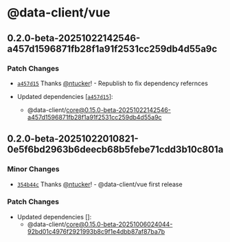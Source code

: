 # @data-client/vue

## 0.2.0-beta-20251022142546-a457d1596871fb28f1a91f2531cc259db4d55a9c

### Patch Changes

- [`a457d15`](https://github.com/reactive/data-client/commit/a457d1596871fb28f1a91f2531cc259db4d55a9c) Thanks [@ntucker](https://github.com/ntucker)! - Republish to fix dependency refernces

- Updated dependencies [[`a457d15`](https://github.com/reactive/data-client/commit/a457d1596871fb28f1a91f2531cc259db4d55a9c)]:
  - @data-client/core@0.15.0-beta-20251022142546-a457d1596871fb28f1a91f2531cc259db4d55a9c

## 0.2.0-beta-20251022010821-0e5f6bd2963b6deecb68b5febe71cdd3b10c801a

### Minor Changes

- [`354b44c`](https://github.com/reactive/data-client/commit/354b44ca60a95cca64619d19c3314090d8edb29e) Thanks [@ntucker](https://github.com/ntucker)! - @data-client/vue first release

### Patch Changes

- Updated dependencies []:
  - @data-client/core@0.15.0-beta-20251006024044-92bd01c4976f2921993b8c9f1e4dbb87af87ba7b

